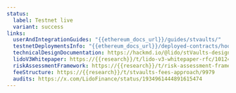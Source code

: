 ```yaml
---
status:
  label: Testnet live
  variant: success
links:
  userAndIntegrationGuides: "{{ethereum_docs_url}}/guides/stvaults/"
  testnetDeploymentsInfo: "{{ethereum_docs_url}}/deployed-contracts/hoodi-lidov3/"
  technicalDesignDocumentation: https://hackmd.io/@lido/stVaults-design
  lidoV3Whitepaper: https://{{research}}/t/lido-v3-whitepaper-rfc/10124
  riskAssessmentFramework: https://{{research}}/t/risk-assessment-framework-for-stvaults/9978
  feeStructure: https://{{research}}/t/stvaults-fees-approach/9979
  audits: https://x.com/LidoFinance/status/1934961444891615474
---
```

